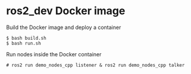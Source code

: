 # ros2_dev Docker image


Build the Docker image and deploy a container

    $ bash build.sh
    $ bash run.sh


Run nodes inside the Docker container 

    # ros2 run demo_nodes_cpp listener & ros2 run demo_nodes_cpp talker

